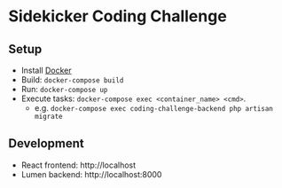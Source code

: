 # Sidekicker Coding Challenge

## Setup
* Install [Docker](https://docs.docker.com/get-started/)
* Build: `docker-compose build`
* Run: `docker-compose up`
* Execute tasks: `docker-compose exec <container_name> <cmd>`. 
  * e.g. `docker-compose exec coding-challenge-backend php artisan migrate`

## Development
* React frontend: http://localhost
* Lumen backend: http://localhost:8000
